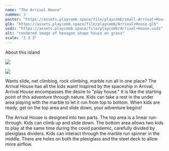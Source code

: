 ```yaml
---
name: "The Arrival House"
numHex: 3
poster: "https://assets.playcomb.space/file/playcomb/small-Arrival+House+no_+background.png"
glb: "https://assets.playcomb.space/file/playcomb/Arrival+House.glb"
usdz: "https://assets.playcomb.space/file/playcomb/Arrival+House.usdz"
alt: "rendered image of hexagon shape house on grass"
scale: "3 3 3"
---
```


About this island 

![](https://assets.playcomb.space/file/playcomb/Arrival+House+materials.png)

![](https://assets.playcomb.space/file/playcomb/Arrival+House1.png)

Wants slide, net climbing, rock climbing, marble run all in one place? The Arrival House has all the kids want! Inspired by the spaceship in Arrival, Arrival House encompasses the desire to "play house." It is like the starting point of this adventure through nature. Kids can take a rest in the under area playing with the marble to let it run from top to bottom. When kids are ready, get on the top area and slide down, your adventure begins!

The Arrival House is designed into two parts. The top area is a linear run-through. Kids can climb up and slide down. The bottom area allows two kids to play at the same time during the covid pandemic, carefully divided by plexiglass dividers. Kids can interact through the marble run spinner in the middle. There are holes on both the plexiglass and the steel deck to allow more airflow.
